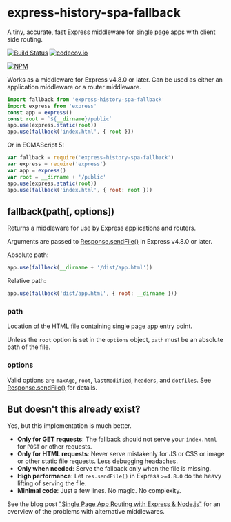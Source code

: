 # express-history-spa-fallback
A tiny, accurate, fast Express middleware for single page apps with client side routing.

[![Build Status](https://travis-ci.org/cbas/express-history-spa-fallback.svg?branch=master)](https://travis-ci.org/cbas/express-history-spa-fallback)
[![codecov.io](https://codecov.io/github/cbas/express-history-spa-fallback/coverage.svg?branch=master)](https://codecov.io/github/cbas/express-history-spa-fallback?branch=master)

[![NPM](https://nodei.co/npm/express-history-spa-fallback.png)](https://www.npmjs.com/package/express-history-spa-fallback)

Works as a middleware for Express v4.8.0 or later. Can be used as either an application middleware or a router middleware.

```js
import fallback from 'express-history-spa-fallback'
import express from 'express'
const app = express()
const root = `${__dirname}/public`
app.use(express.static(root))
app.use(fallback('index.html', { root }))
```
Or in ECMAScript 5:
```js
var fallback = require('express-history-spa-fallback')
var express = require('express')
var app = express()
var root = __dirname + '/public'
app.use(express.static(root))
app.use(fallback('index.html', { root: root }))
```

## fallback(path[, options])
Returns a middleware for use by Express applications and routers.

Arguments are passed to [Response.sendFile()](http://expressjs.com/api.html#res.sendFile) in Express v4.8.0 or later.

Absolute path:
```js
app.use(fallback(__dirname + '/dist/app.html'))
```
Relative path:
```js
app.use(fallback('dist/app.html', { root: __dirname }))
```

### path
Location of the HTML file containing single page app entry point.

Unless the `root` option is set in the `options` object, `path` must be an absolute path of the file.

### options
Valid options are `maxAge`, `root`, `lastModified`, `headers`, and `dotfiles`. See [Response.sendFile()](http://expressjs.com/api.html#res.sendFile) for details.

## But doesn't this already exist?
Yes, but this implementation is much better.

- **Only for GET requests**: The fallback should not serve your `index.html` for `POST` or other requests.
- **Only for HTML requests**: Never serve mistakenly for JS or CSS or image or other static file requests. Less debugging headaches.
- **Only when needed**: Serve the fallback only when the file is missing.
- **High performance**: Let `res.sendFile()` in Express `>=4.8.0` do the heavy lifting of serving the file.
- **Minimal code**: Just a few lines. No magic. No complexity.

See the blog post ["Single Page App Routing with Express & Node.js"](https://ninja.sg/spa-router-fallback/) for an overview of the problems with alternative middlewares.
